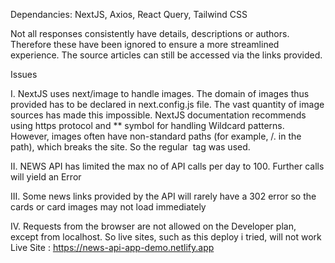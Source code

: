 
Dependancies: NextJS, Axios, React Query, Tailwind CSS

Not all responses consistently have details, descriptions or authors. Therefore these have been ignored to ensure a more streamlined experience. The source articles can still be accessed via the links provided.


Issues

I. NextJS uses next/image to handle images. The domain of images thus provided has to be declared in next.config.js file.  The vast quantity of image sources has made this         impossible. NextJS documentation recommends using https protocol and  ** symbol for handling Wildcard patterns. However, images often have non-standard paths (for example,     /. in the path), which breaks the site. So the regular <img> tag was used.

II. NEWS API has limited the max no of API calls per day to 100. Further calls will yield an Error

III.  Some news links provided by the API will rarely have a 302 error so the cards or card images may not load immediately   

IV. Requests from the browser are not allowed on the Developer plan, except from localhost. So live sites, such as this deploy i tried, will not work
    Live Site : https://news-api-app-demo.netlify.app
